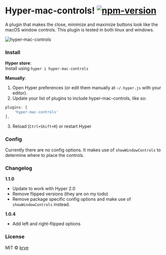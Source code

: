 # Hyper-mac-controls! [![npm-version][npm-badge]][npm-link]

A plugin that makes the close, minimize and maximize buttons look like the macOS window controls. This plugin is tested in both linux and windows.

![hyper-mac-controls][screenshot]

### Install

**Hyper store**:  
Install using `hyper i hyper-mac-controls`

**Manually**:  
1. Open Hyper preferences (or edit them manually at `~/.hyper.js`  with your editor).
2. Update your list of plugins to include hyper-mac-controls, like so:
```javascript
plugins: [
	'hyper-mac-controls'
],
```
3. Reload (`Ctrl+Shift+R`) or restart Hyper

### Config

Currently there are no config options. It makes use of `showWindowControls` to determine where to place the controls.

### Changelog
**1.1.0**
- Update to work with Hyper 2.0
- Remove flipped versions (they are on my todo)
- Remove package specific config options and make use of `showWindowControls` instead.

**1.0.4**
- Add left and right-flipped options

### License

MIT © [krve][author]

[screenshot]: https://cloud.githubusercontent.com/assets/5139119/21655977/766986e0-d2bc-11e6-8182-fd48c55c4416.png
[npm-badge]:  https://img.shields.io/npm/v/hyper-mac-controls.svg?style=flat-square
[npm-link]:   https://www.npmjs.com/package/hyper-mac-controls
[author]:     https://github.com/krve
